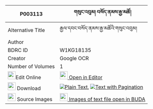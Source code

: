 |P003113|གསུང་འབུམ། བསོད་ནམས་རྒྱ་མཚོ། 
| --- | --- 
|Alternative Title |རྒྱལ་དབང་བསོད་ནམས་རྒྱ་མཚོའི་གསུང་འབུམ།
|Author | 
|BDRC ID | W1KG18135
|Creator | Google OCR
|Number of Volumes| 1
|<img width="25" src="https://img.icons8.com/color/25/000000/edit-property.png">Edit Online| [<img width="25" src="https://avatars.githubusercontent.com/u/45091458?s=200&v=4"> Open in Editor](http://editor.openpecha.org/P003113)
|<img width="25" src="https://img.icons8.com/fluent/48/000000/download-2.png"/>  Download | [![](https://img.icons8.com/color/20/000000/txt.png)Plain Text](https://github.com/Openpecha/P003113/releases/download/v1/sungbum_sonam_gyatso_plain_P003113.zip), [![](https://img.icons8.com/color/20/000000/txt.png)Text with Pagination](https://github.com/Openpecha/P003113/releases/download/v1/sungbum_sonam_gyatso_pages_P003113.zip)
|<img width="25" src="https://img.icons8.com/plasticine/100/000000/pictures-folder.png"/>  Source Images | [<img width="25" src="https://library.bdrc.io/icons/BUDA-small.svg"> Images of text file open in BUDA](https://library.bdrc.io/show/bdr:W1KG18135)